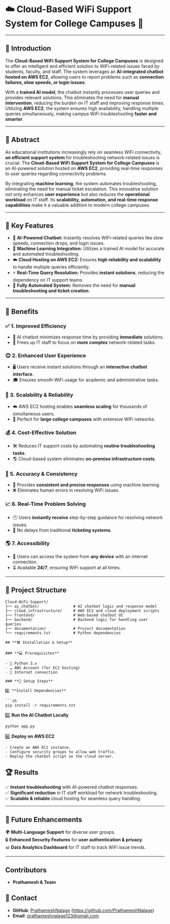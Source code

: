 # **☁️ Cloud-Based WiFi Support System for College Campuses** 🚀

---

## **📖 Introduction**
The **Cloud-Based WiFi Support System for College Campuses** is designed to offer an intelligent and efficient solution to WiFi-related issues faced by students, faculty, and staff. The system leverages an **AI-integrated chatbot hosted on AWS EC2**, allowing users to report problems such as **connection failures, slow speeds, or login issues**. 

With a **trained AI model**, the chatbot instantly processes user queries and provides relevant solutions. This eliminates the need for **manual intervention**, reducing the burden on IT staff and improving response times. Utilizing **AWS EC2**, the system ensures high availability, handling multiple queries simultaneously, making campus WiFi troubleshooting **faster and smarter**.

---

## **📜 Abstract**
As educational institutions increasingly rely on seamless WiFi connectivity, **an efficient support system** for troubleshooting network-related issues is crucial. The **Cloud-Based WiFi Support System for College Campuses** is an AI-powered solution hosted on **AWS EC2**, providing real-time responses to user queries regarding connectivity problems. 

By integrating **machine learning**, the system automates troubleshooting, eliminating the need for manual ticket escalation. This innovative solution not only enhances **user experience** but also reduces the **operational workload** on IT staff. Its **scalability, automation, and real-time response capabilities** make it a valuable addition to modern college campuses.

---

## **🌟 Key Features**
- 🤖 **AI-Powered Chatbot:** Instantly resolves WiFi-related queries like slow speeds, connection drops, and login issues.
- 🧠 **Machine Learning Integration:** Utilizes a trained AI model for accurate and automated troubleshooting.
- ☁️ **Cloud Hosting on AWS EC2:** Ensures **high reliability and scalability** to handle multiple queries efficiently.
- ⚡ **Real-Time Query Resolution:** Provides **instant solutions**, reducing the dependency on IT support teams.
- 🔄 **Fully Automated System:** Removes the need for **manual troubleshooting and ticket creation**.

---

## **🎯 Benefits**
### ✅ **1. Improved Efficiency**
- 🚀 AI chatbot minimizes response time by providing **immediate** solutions.
- 🔧 Frees up IT staff to focus on **more complex** network-related tasks.

### 😊 **2. Enhanced User Experience**
- 🖥️ Users receive instant solutions through an **interactive chatbot interface**.
- 🎓 Ensures smooth WiFi usage for academic and administrative tasks.

### 📡 **3. Scalability & Reliability**
- ☁️ AWS EC2 hosting enables **seamless scaling** for thousands of simultaneous users.
- 🏫 Perfect for **large college campuses** with extensive WiFi networks.

### 💰 **4. Cost-Effective Solution**
- 🛠️ Reduces IT support costs by automating **routine troubleshooting tasks**.
- 🌎 Cloud-based system eliminates **on-premise infrastructure costs**.

### 🔄 **5. Accuracy & Consistency**
- 🎯 Provides **consistent and precise responses** using machine learning.
- ❌ Eliminates human errors in resolving WiFi issues.

### 📈 **6. Real-Time Problem Solving**
- 🕐 Users **instantly receive** step-by-step guidance for resolving network issues.
- 🚫 No delays from traditional **ticketing systems**.

### 🌎 **7. Accessibility**
- 📲 Users can access the system from **any device** with an internet connection.
- ⏳ Available **24/7**, ensuring WiFi support at all times.

---

## **📂 Project Structure**
```plaintext
Cloud-WiFi-Support/
├── ai_chatbot/               # AI chatbot logic and response model
├── cloud_infrastructure/     # AWS EC2 and cloud deployment scripts
├── frontend/                 # Web-based chatbot UI
├── backend/                  # Backend logic for handling user queries
├── documentation/            # Project documentation
└── requirements.txt          # Python dependencies

## **🛠 Installation & Setup**

### **💻 Prerequisites**

- 🐍 Python 3.x
- ☁️ AWS Account (for EC2 hosting)
- 🔗 Internet connection

### **🚀 Setup Steps**

2️⃣ **Install Dependencies**

```sh
pip install -r requirements.txt
```

3️⃣ **Run the AI Chatbot Locally**

```sh
python app.py
```

4️⃣ **Deploy on AWS EC2**

```plaintext
- Create an AWS EC2 instance.
- Configure security groups to allow web traffic.
- Deploy the chatbot script on the cloud server.
```

## **🏆 Results**

✅ **Instant troubleshooting** with AI-powered chatbot responses.  
✅ **Significant reduction** in IT staff workload for network troubleshooting.  
✅ **Scalable & reliable** cloud hosting for seamless query handling.  

---

## **🚀 Future Enhancements**

🌍 **Multi-Language Support** for diverse user groups.  
🔒 **Enhanced Security Features** for **user authentication & privacy**.  
📊 **Data Analytics Dashboard** for IT staff to track WiFi issue trends.  

---
## Contributors
- **Prathamesh & Team**

## 📩  Contact
- **GitHub**: [PrathameshNalage](#) (https://github.com/PrathameshNalage)
- **Email**: [prathameshnalage123@gmail.com](prathameshnalage123@gmail.com)

